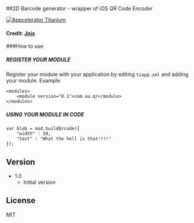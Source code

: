 ##2D Barcode generator - wrapper of iOS QR Code Encoder

[![Appcelerator
Titanium](http://www-static.appcelerator.com/badges/titanium-git-badge-sq.png)](http://appcelerator.com/titanium/)

#### Credit: [Jnis](https://github.com/Jnis)

###How to use
##### REGISTER YOUR MODULE
Register your module with your application by editing `tiapp.xml` and adding your module.
Example:
````
<modules>
	<module version="0.1">com.au.qr</module>
</modules>
````

##### USING YOUR MODULE IN CODE
````
var blob = mod.buildQrcode({
	"width" : 50,
	"text" : "What the hell is that!!!!"
});
````

## Version
* 1.0
  * Initial version

## License
MIT

